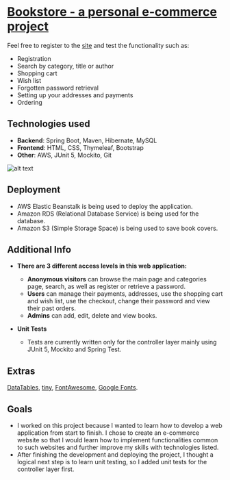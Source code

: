 # [Bookstore - a personal e-commerce project](http://bookstore-eimantas.eu-west-2.elasticbeanstalk.com/)

Feel free to register to the [site](http://bookstore-eimantas.eu-west-2.elasticbeanstalk.com/) and test the functionality such as:
* Registration
* Search by category, title or author
* Shopping cart
* Wish list
* Forgotten password retrieval
* Setting up your addresses and payments
* Ordering

## Technologies used
* **Backend**: Spring Boot, Maven, Hibernate, MySQL
* **Frontend**: HTML, CSS, Thymeleaf, Bootstrap
* **Other**: AWS, JUnit 5, Mockito, Git

![alt text](https://i.imgur.com/HmxH5hz.jpg)

## Deployment
* AWS Elastic Beanstalk is being used to deploy the application.
* Amazon RDS (Relational Database Service) is being used for the database.
* Amazon S3 (Simple Storage Space) is being used to save book covers.

## Additional Info
 
* **There are 3 different access levels in this web application:**  
    * **Anonymous visitors** can browse the main page and categories page, search, as well as register or retrieve a password.
    * **Users** can manage their payments, addresses, use the shopping cart and wish list, use the checkout, change their password and view their past orders.
     * **Admins** can add, edit, delete and view books.
     
 *  **Unit Tests**
      * Tests are currently written only for the controller layer mainly using JUnit 5, Mockito and Spring Test.

## Extras
[DataTables](https://datatables.net), [tiny](https://www.tiny.cloud/), [FontAwesome](https://fontawesome.com/start), [Google Fonts](https://fonts.google.com/).

## Goals
   * I worked on this project because I wanted to learn how to develop a web application from start to finish. I chose to create an e-commerce website so that I would learn how to implement functionalities common to such websites and further improve my skills with technologies listed.
   * After finishing the development and deploying the project, I thought a logical next step is to learn unit testing, so I added unit tests for the controller layer first.
